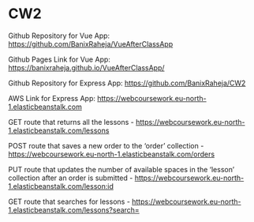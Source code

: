 # CW2

Github Repository for Vue App: https://github.com/BanixRaheja/VueAfterClassApp

Github Pages Link for Vue App: https://banixraheja.github.io/VueAfterClassApp/

Github Repository for Express App: https://github.com/BanixRaheja/CW2

AWS Link for Express App: https://webcoursework.eu-north-1.elasticbeanstalk.com

GET route that returns all the lessons - https://webcoursework.eu-north-1.elasticbeanstalk.com/lessons

POST route that saves a new order to the ‘order’ collection - https://webcoursework.eu-north-1.elasticbeanstalk.com/orders

PUT route that updates the number of available spaces in the ‘lesson’ collection after an order is submitted - https://webcoursework.eu-north-1.elasticbeanstalk.com/lesson:id

GET route that searches for lessons - https://webcoursework.eu-north-1.elasticbeanstalk.com/lessons?search=